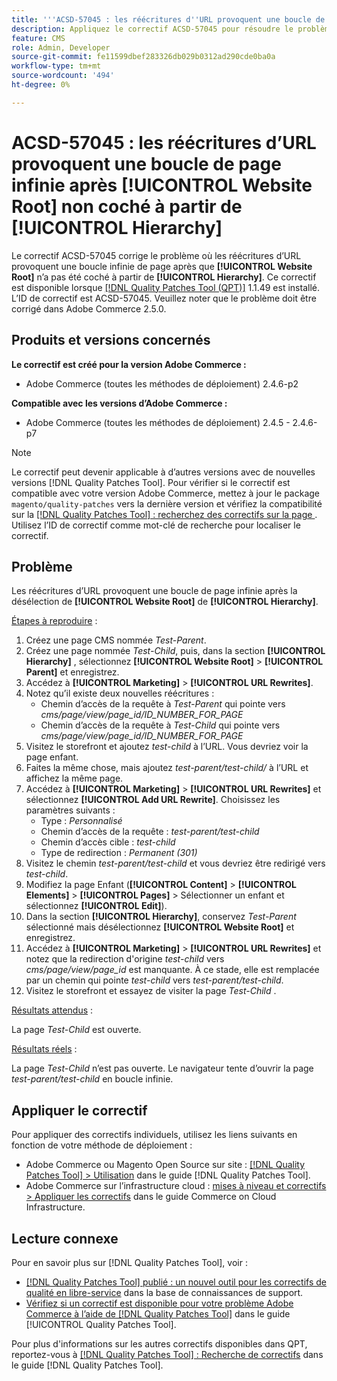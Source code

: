 ```yaml
---
title: '''ACSD-57045 : les réécritures d''URL provoquent une boucle de page infinie après [!UICONTROL Website Root] non coché à partir de [!UICONTROL Hierarchy]'''
description: Appliquez le correctif ACSD-57045 pour résoudre le problème Adobe Commerce où les réécritures d’URL provoquent une boucle infinie de page après que [!UICONTROL Website Root] n’a pas été coché à partir de [!UICONTROL Hierarchy].
feature: CMS
role: Admin, Developer
source-git-commit: fe11599dbef283326db029b0312ad290cde0ba0a
workflow-type: tm+mt
source-wordcount: '494'
ht-degree: 0%

---
```



# ACSD-57045 : les réécritures d’URL provoquent une boucle de page infinie après [!UICONTROL Website Root] non coché à partir de [!UICONTROL Hierarchy]

Le correctif ACSD-57045 corrige le problème où les réécritures d’URL provoquent une boucle infinie de page après que **[!UICONTROL Website Root]** n’a pas été coché à partir de **[!UICONTROL Hierarchy]**. Ce correctif est disponible lorsque [[!DNL Quality Patches Tool (QPT)]](https://experienceleague.adobe.com/fr/docs/commerce-knowledge-base/kb/announcements/commerce-announcements/magento-quality-patches-released-new-tool-to-self-serve-quality-patches) 1.1.49 est installé. L’ID de correctif est ACSD-57045. Veuillez noter que le problème doit être corrigé dans Adobe Commerce 2.5.0.

## Produits et versions concernés

**Le correctif est créé pour la version Adobe Commerce :**

* Adobe Commerce (toutes les méthodes de déploiement) 2.4.6-p2

**Compatible avec les versions d’Adobe Commerce :**

* Adobe Commerce (toutes les méthodes de déploiement) 2.4.5 - 2.4.6-p7

>[!NOTE]
>
>Le correctif peut devenir applicable à d’autres versions avec de nouvelles versions [!DNL Quality Patches Tool]. Pour vérifier si le correctif est compatible avec votre version Adobe Commerce, mettez à jour le package `magento/quality-patches` vers la dernière version et vérifiez la compatibilité sur la [[!DNL Quality Patches Tool] : recherchez des correctifs sur la page ](https://experienceleague.adobe.com/tools/commerce-quality-patches/index.html?lang=fr). Utilisez l’ID de correctif comme mot-clé de recherche pour localiser le correctif.

## Problème

Les réécritures d’URL provoquent une boucle de page infinie après la désélection de **[!UICONTROL Website Root]** de **[!UICONTROL Hierarchy]**.

<u>Étapes à reproduire</u> :

1. Créez une page CMS nommée *Test-Parent*.
1. Créez une page nommée *Test-Child*, puis, dans la section **[!UICONTROL Hierarchy]** , sélectionnez **[!UICONTROL Website Root]** > **[!UICONTROL Parent]** et enregistrez.
1. Accédez à **[!UICONTROL Marketing]** > **[!UICONTROL URL Rewrites]**.
1. Notez qu’il existe deux nouvelles réécritures :
   * Chemin d’accès de la requête à *Test-Parent* qui pointe vers *cms/page/view/page_id/ID_NUMBER_FOR_PAGE*
   * Chemin d’accès de la requête à *Test-Child* qui pointe vers *cms/page/view/page_id/ID_NUMBER_FOR_PAGE*
1. Visitez le storefront et ajoutez *test-child* à l’URL. Vous devriez voir la page enfant.
1. Faites la même chose, mais ajoutez *test-parent/test-child/* à l’URL et affichez la même page.
1. Accédez à **[!UICONTROL Marketing]** > **[!UICONTROL URL Rewrites]** et sélectionnez **[!UICONTROL Add URL Rewrite]**. Choisissez les paramètres suivants :
   * Type : *Personnalisé*
   * Chemin d’accès de la requête : *test-parent/test-child*
   * Chemin d’accès cible : *test-child*
   * Type de redirection : *Permanent (301)*
1. Visitez le chemin *test-parent/test-child* et vous devriez être redirigé vers *test-child*.
1. Modifiez la page Enfant (**[!UICONTROL Content]** > **[!UICONTROL Elements]** > **[!UICONTROL Pages]** > Sélectionner un enfant et sélectionnez **[!UICONTROL Edit]**).
1. Dans la section **[!UICONTROL Hierarchy]**, conservez *Test-Parent* sélectionné mais désélectionnez **[!UICONTROL Website Root]** et enregistrez.
1. Accédez à **[!UICONTROL Marketing]** > **[!UICONTROL URL Rewrites]** et notez que la redirection d&#39;origine *test-child* vers *cms/page/view/page_id* est manquante. À ce stade, elle est remplacée par un chemin qui pointe *test-child* vers *test-parent/test-child*.
1. Visitez le storefront et essayez de visiter la page *Test-Child* .

<u>Résultats attendus</u> :

La page *Test-Child* est ouverte.

<u>Résultats réels</u> :

La page *Test-Child* n’est pas ouverte. Le navigateur tente d’ouvrir la page *test-parent/test-child* en boucle infinie.

## Appliquer le correctif

Pour appliquer des correctifs individuels, utilisez les liens suivants en fonction de votre méthode de déploiement :

* Adobe Commerce ou Magento Open Source sur site : [[!DNL Quality Patches Tool] > Utilisation](/help/tools/quality-patches-tool/usage.md) dans le guide [!DNL Quality Patches Tool].
* Adobe Commerce sur l’infrastructure cloud : [mises à niveau et correctifs > Appliquer les correctifs](https://experienceleague.adobe.com/docs/commerce-cloud-service/user-guide/develop/upgrade/apply-patches.html?lang=fr) dans le guide Commerce on Cloud Infrastructure.

## Lecture connexe

Pour en savoir plus sur [!DNL Quality Patches Tool], voir :

* [[!DNL Quality Patches Tool] publié : un nouvel outil pour les correctifs de qualité en libre-service](https://experienceleague.adobe.com/fr/docs/commerce-knowledge-base/kb/announcements/commerce-announcements/magento-quality-patches-released-new-tool-to-self-serve-quality-patches) dans la base de connaissances de support.
* [Vérifiez si un correctif est disponible pour votre problème Adobe Commerce à l’aide de  [!DNL Quality Patches Tool]](/help/tools/quality-patches-tool/patches-available-in-qpt/check-patch-for-magento-issue-with-magento-quality-patches.md) dans le guide [!UICONTROL Quality Patches Tool].


Pour plus d&#39;informations sur les autres correctifs disponibles dans QPT, reportez-vous à [[!DNL Quality Patches Tool] : Recherche de correctifs](https://experienceleague.adobe.com/tools/commerce-quality-patches/index.html?lang=fr) dans le guide [!DNL Quality Patches Tool].
